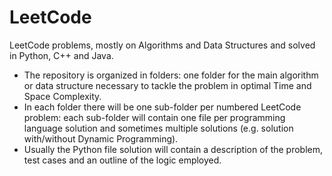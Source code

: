 # LeetCode
LeetCode problems, mostly on Algorithms and Data Structures and solved in Python, C++ and Java.

* The repository is organized in folders: one folder for the main algorithm or data structure necessary to tackle the problem in optimal Time and Space Complexity.
* In  each folder there will be one sub-folder per numbered LeetCode problem: each sub-folder will contain one file per programming language solution and sometimes multiple solutions (e.g. solution with/without Dynamic Programming).
* Usually the Python file solution will contain a description of the problem, test cases and an outline of the logic employed.

